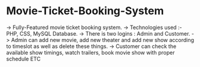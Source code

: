# Movie-Ticket-Booking-System

-> Fully-Featured movie ticket booking system. 
-> Technologies used :- PHP, CSS, MySQL Database. 
-> There is two logins : Admin and Customer. 
-> Admin can add new movie, add new theater and add new show according to timeslot as well as delete these things. 
-> Customer can check the available show timings, watch trailers, book movie show with proper schedule ETC
